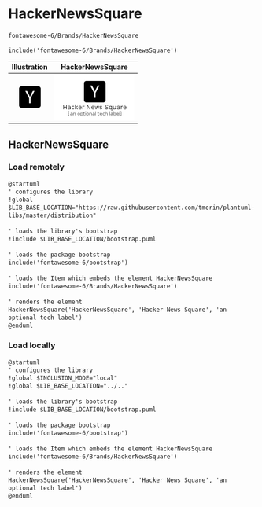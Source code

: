 # HackerNewsSquare


```text
fontawesome-6/Brands/HackerNewsSquare
```

```text
include('fontawesome-6/Brands/HackerNewsSquare')
```



| Illustration | HackerNewsSquare |
| :---: | :---: |
| ![illustration for Illustration](../../fontawesome-6/Brands/HackerNewsSquare.png) | ![illustration for HackerNewsSquare](../../fontawesome-6/Brands/HackerNewsSquare.Local.png) |




## HackerNewsSquare

### Load remotely
```plantuml
@startuml
' configures the library
!global $LIB_BASE_LOCATION="https://raw.githubusercontent.com/tmorin/plantuml-libs/master/distribution"

' loads the library's bootstrap
!include $LIB_BASE_LOCATION/bootstrap.puml

' loads the package bootstrap
include('fontawesome-6/bootstrap')

' loads the Item which embeds the element HackerNewsSquare
include('fontawesome-6/Brands/HackerNewsSquare')

' renders the element
HackerNewsSquare('HackerNewsSquare', 'Hacker News Square', 'an optional tech label')
@enduml
```

### Load locally
```plantuml
@startuml
' configures the library
!global $INCLUSION_MODE="local"
!global $LIB_BASE_LOCATION="../.."

' loads the library's bootstrap
!include $LIB_BASE_LOCATION/bootstrap.puml

' loads the package bootstrap
include('fontawesome-6/bootstrap')

' loads the Item which embeds the element HackerNewsSquare
include('fontawesome-6/Brands/HackerNewsSquare')

' renders the element
HackerNewsSquare('HackerNewsSquare', 'Hacker News Square', 'an optional tech label')
@enduml
```

